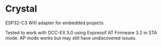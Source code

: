 # Crystal
ESP32-C3 Wifi adapter for embedded projects

Tested to work with DCC-EX 5.0 using Expressif AT Firmware 3.2 in STA mode. AP mode works but may still have undiscovered issues. 
